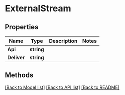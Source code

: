 # ExternalStream

## Properties

Name | Type | Description | Notes
------------ | ------------- | ------------- | -------------
**Api** | **string** |  | 
**Deliver** | **string** |  | 

## Methods


[[Back to Model list]](../README.md#documentation-for-models) [[Back to API list]](../README.md#documentation-for-api-endpoints) [[Back to README]](../README.md)


